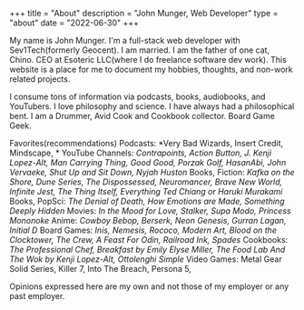 +++
title = "About"
description = "John Munger, Web Developer"
type = "about"
date = "2022-06-30"
+++

My name is John Munger.  I'm a full-stack web developer with Sev1Tech(formerly Geocent). 
I am married.
I am the father of one cat, Chino.
CEO at Esoteric LLC(where I do freelance software dev work).
This website is a place for me to document my hobbies, thoughts, and non-work related projects.

I consume tons of information via podcasts, books, audiobooks, and YouTubers.  I love philosophy and science.  I have always had a philosophical bent. I am a Drummer,  Avid Cook and Cookbook collector.  Board Game Geek.

Favorites(recommendations)
Podcasts: *Very Bad Wizards, Insert Credit, Mindscape, *
YouTube Channels: *Contrapoints, Action Button, J. Kenji Lopez-Alt, Man Carrying Thing, Good Good, Porzak Golf, HasanAbi, John Vervaeke, Shut Up and Sit Down, Nyjah Huston*
Books, Fiction: *Kafka on the Shore, Dune Series, The Dispossessed, Neuromancer, Brave New World, Infinite Jest, The Thing Itself, Everything Ted Chiang or Haruki Murakami*
Books, PopSci: *The Denial of Death, How Emotions are Made, Something Deeply Hidden*
Movies: *In the Mood for Love, Stalker, Supa Modo, Princess Mononoke*
Anime: *Cowboy Bebop, Berserk, Neon Genesis, Gurran Lagan, Initial D*
Board Games: *Inis, Nemesis, Rococo, Modern Art, Blood on the Clocktower, The Crew, A Feast For Odin, Railroad Ink, Spades*
Cookbooks: *The Professional Chef, Breakfast by Emily Elyse Miller, The Food Lab And The Wok by Kenji Lopez-Alt, Ottolenghi Simple*
Video Games: Metal Gear Solid Series, Killer 7, Into The Breach, Persona 5, 

Opinions expressed here are my own and not those of my employer or any past employer.



